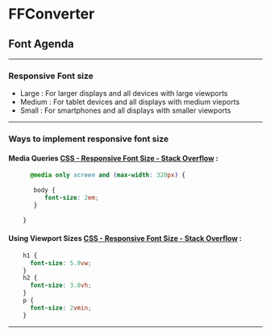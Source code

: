 # FFConverter

## Font Agenda
---
### Responsive Font size 
- Large : For larger displays and all devices with large viewports 
- Medium : For tablet devices and all displays with medium vieports
- Small : For smartphones and all displays with smaller viewports
---
### Ways to implement responsive font size
#### Media Queries [CSS - Responsive Font Size - Stack Overflow](https://stackoverflow.com/questions/15649244/responsive-font-size) :

```css
      @media only screen and (max-width: 320px) {
    
       body { 
          font-size: 2em; 
       }
    
    }
```
#### Using Viewport Sizes [CSS - Responsive Font Size - Stack Overflow](https://stackoverflow.com/questions/15649244/responsive-font-size) :
```css
    h1 {
      font-size: 5.9vw;
    }
    h2 {
      font-size: 3.0vh;
    }
    p {
      font-size: 2vmin;
    }

```
---
